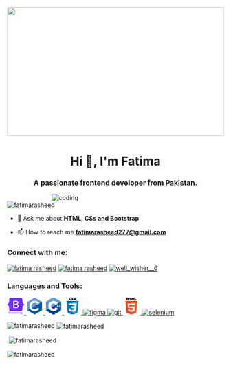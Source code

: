 <div class="masterhead-image" > <img src="https://i.pinimg.com/originals/36/2d/5c/362d5c55859146c0c7debfca296ad321.gif" width="100%" height="300px"></div>
<h1 align="center">Hi 👋, I'm Fatima</h1>
<h3 align="center">A passionate frontend developer from Pakistan.</h3>
<img align="right"alt="coding" width="400" src="https://static.vecteezy.com/system/resources/previews/007/023/245/non_2x/young-girl-veiled-sitting-and-working-from-a-cafe-illustration-free-download-free-vector.jpg"
<p align="left"> <img src="https://komarev.com/ghpvc/?username=fatimarasheed&label=Profile%20views&color=0e75b6&style=flat" alt="fatimarasheed" /> </p>

- 💬 Ask me about **HTML, CSs and Bootstrap**

- 📫 How to reach me **fatimarasheed277@gmail.com**

<h3 align="left">Connect with me:</h3>
<p align="left">
<a href="https://linkedin.com/in/fatima rasheed" target="blank"><img align="center" src="https://raw.githubusercontent.com/rahuldkjain/github-profile-readme-generator/master/src/images/icons/Social/linked-in-alt.svg" alt="fatima rasheed" height="30" width="40" /></a>
<a href="https://fb.com/fatima rasheed" target="blank"><img align="center" src="https://raw.githubusercontent.com/rahuldkjain/github-profile-readme-generator/master/src/images/icons/Social/facebook.svg" alt="fatima rasheed" height="30" width="40" /></a>
<a href="https://instagram.com/well_wisher__6" target="blank"><img align="center" src="https://raw.githubusercontent.com/rahuldkjain/github-profile-readme-generator/master/src/images/icons/Social/instagram.svg" alt="well_wisher__6" height="30" width="40" /></a>
</p>

<h3 align="left">Languages and Tools:</h3>
<p align="left"> <a href="https://getbootstrap.com" target="_blank" rel="noreferrer"> <img src="https://raw.githubusercontent.com/devicons/devicon/master/icons/bootstrap/bootstrap-plain-wordmark.svg" alt="bootstrap" width="40" height="40"/> </a> <a href="https://www.cprogramming.com/" target="_blank" rel="noreferrer"> <img src="https://raw.githubusercontent.com/devicons/devicon/master/icons/c/c-original.svg" alt="c" width="40" height="40"/> </a> <a href="https://www.w3schools.com/cpp/" target="_blank" rel="noreferrer"> <img src="https://raw.githubusercontent.com/devicons/devicon/master/icons/cplusplus/cplusplus-original.svg" alt="cplusplus" width="40" height="40"/> </a> <a href="https://www.w3schools.com/css/" target="_blank" rel="noreferrer"> <img src="https://raw.githubusercontent.com/devicons/devicon/master/icons/css3/css3-original-wordmark.svg" alt="css3" width="40" height="40"/> </a> <a href="https://www.figma.com/" target="_blank" rel="noreferrer"> <img src="https://www.vectorlogo.zone/logos/figma/figma-icon.svg" alt="figma" width="40" height="40"/> </a> <a href="https://git-scm.com/" target="_blank" rel="noreferrer"> <img src="https://www.vectorlogo.zone/logos/git-scm/git-scm-icon.svg" alt="git" width="40" height="40"/> </a> <a href="https://www.w3.org/html/" target="_blank" rel="noreferrer"> <img src="https://raw.githubusercontent.com/devicons/devicon/master/icons/html5/html5-original-wordmark.svg" alt="html5" width="40" height="40"/> </a> <a href="https://www.selenium.dev" target="_blank" rel="noreferrer"> <img src="https://raw.githubusercontent.com/detain/svg-logos/780f25886640cef088af994181646db2f6b1a3f8/svg/selenium-logo.svg" alt="selenium" width="40" height="40"/> </a> </p>

<p><img align="left" src="https://github-readme-stats.vercel.app/api/top-langs?username=fatimarasheed&show_icons=true&locale=en&layout=compact" alt="fatimarasheed" /></p>

<p>&nbsp;<img align="center" src="https://github-readme-stats.vercel.app/api?username=fatimarasheed&show_icons=true&locale=en" alt="fatimarasheed" /></p>
<p>&nbsp;<img align="center" src="https://github-readme-stats.vercel.app/api?username=fatimarasheed&show_icons=true&locale=en" alt="fatimarasheed" /></p>

<p><img align="center" src="https://github-readme-streak-stats.herokuapp.com/?user=fatimarasheed&" alt="fatimarasheed" /></p>


